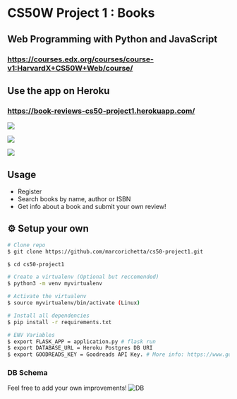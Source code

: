 # CS50W Project 1 : Books

## Web Programming with Python and JavaScript
### https://courses.edx.org/courses/course-v1:HarvardX+CS50W+Web/course/

## Use the app on Heroku

### https://book-reviews-cs50-project1.herokuapp.com/

![](https://i.imgur.com/mB3cLV1.png)


![](https://i.imgur.com/MgO93MJ.png)


![](https://i.imgur.com/Zy7C3Oq.png)

## Usage

* Register
* Search books by name, author or ISBN
* Get info about a book and submit your own review!

## :gear: Setup your own

```bash
# Clone repo
$ git clone https://github.com/marcorichetta/cs50-project1.git

$ cd cs50-project1

# Create a virtualenv (Optional but reccomended)
$ python3 -m venv myvirtualenv

# Activate the virtualenv
$ source myvirtualenv/bin/activate (Linux)

# Install all dependencies
$ pip install -r requirements.txt

# ENV Variables
$ export FLASK_APP = application.py # flask run
$ export DATABASE_URL = Heroku Postgres DB URI
$ export GOODREADS_KEY = Goodreads API Key. # More info: https://www.goodreads.com/api
```

### DB Schema

Feel free to add your own improvements!
![DB](https://i.imgur.com/ii6nkNr.png)
